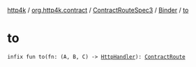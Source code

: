 [http4k](../../../index.md) / [org.http4k.contract](../../index.md) / [ContractRouteSpec3](../index.md) / [Binder](index.md) / [to](./to.md)

# to

`infix fun to(fn: (A, B, C) -> `[`HttpHandler`](../../../org.http4k.core/-http-handler.md)`): `[`ContractRoute`](../../-contract-route/index.md)